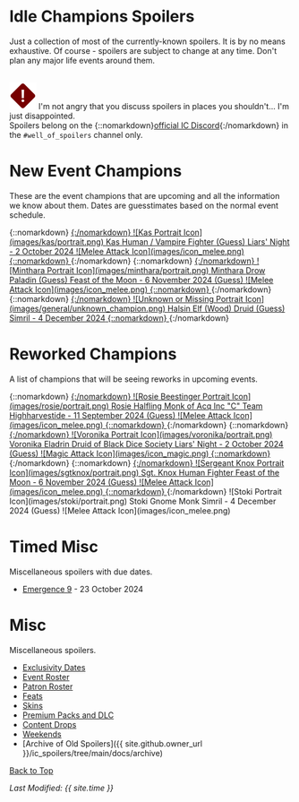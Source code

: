 # Idle Champions Spoilers

Just a collection of most of the currently-known spoilers. It is by no means exhaustive. Of course - spoilers are subject to change at any time. Don't plan any major life events around them.

<br/><span class="spoilerWarningRow">
<span class="spoilerWarningIcon">![Warning Icon](images/general/warning.png)</span>
<span class="spoilerWarning">I'm not angry that you discuss spoilers in places you shouldn't... I'm just disappointed.<br/>Spoilers belong on the {::nomarkdown}<a href="https://discord.gg/idlechampions" target="_blank">official IC Discord</a>{:/nomarkdown} in the `#well_of_spoilers` channel only.</span>
</span>

# New Event Champions

These are the event champions that are upcoming and all the information we know about them. Dates are guesstimates based on the normal event schedule.

<span class="indexChampionTableColumn">
{::nomarkdown}
<a href="kas.html">
{:/nomarkdown}
    <span class="indexChampionTableRow">
        <span class="indexChampionTableIcon">
            ![Kas Portrait Icon](images/kas/portrait.png)
        </span>
        <span class="indexChampionTableInfo">
            <span class="indexChampionTableChampion">
                Kas
            </span>
            <span class="indexChampionTableEvent">
                <span class="indexChampionTableNoLink">Human / Vampire Fighter (Guess)</span>
            </span>
            <span class="indexChampionTableEvent">
                <span class="indexChampionTableNoLink">Liars' Night - 2 October 2024</span>
            </span>
        </span>
        <span class="indexChampionTableAttack">
            ![Melee Attack Icon](images/icon_melee.png)
        </span>
    </span>
{::nomarkdown}
</a>
{:/nomarkdown}
{::nomarkdown}
<a href="minthara.html">
{:/nomarkdown}
    <span class="indexChampionTableRow">
        <span class="indexChampionTableIcon">
            ![Minthara Portrait Icon](images/minthara/portrait.png)
        </span>
        <span class="indexChampionTableInfo">
            <span class="indexChampionTableChampion">
                Minthara
            </span>
            <span class="indexChampionTableEvent">
                <span class="indexChampionTableNoLink">Drow Paladin (Guess)</span>
            </span>
            <span class="indexChampionTableEvent">
                <span class="indexChampionTableNoLink">Feast of the Moon - 6 November 2024 (Guess)</span>
            </span>
        </span>
        <span class="indexChampionTableAttack">
            ![Melee Attack Icon](images/icon_melee.png)
        </span>
    </span>
{::nomarkdown}
</a>
{:/nomarkdown}
{::nomarkdown}
<a href="halsin.html">
{:/nomarkdown}
    <span class="indexChampionTableRow">
        <span class="indexChampionTableIcon">
            ![Unknown or Missing Portrait Icon](images/general/unknown_champion.png)
        </span>
        <span class="indexChampionTableInfo">
            <span class="indexChampionTableChampion">
                Halsin
            </span>
            <span class="indexChampionTableEvent">
                <span class="indexChampionTableNoLink">Elf (Wood) Druid (Guess)</span>
            </span>
            <span class="indexChampionTableEvent">
                <span class="indexChampionTableNoLink">Simril - 4 December 2024</span>
            </span>
        </span>
    </span>
{::nomarkdown}
</a>
{:/nomarkdown}
</span>

# Reworked Champions

A list of champions that will be seeing reworks in upcoming events.

<span class="indexChampionTableColumn">
{::nomarkdown}
<a href="rosie.html">
{:/nomarkdown}
    <span class="indexChampionTableRow">
        <span class="indexChampionTableIcon">
            ![Rosie Beestinger Portrait Icon](images/rosie/portrait.png)
        </span>
        <span class="indexChampionTableInfo">
            <span class="indexChampionTableChampion">
                Rosie
            </span>
            <span class="indexChampionTableEvent">
                <span class="indexChampionTableNoLink">Halfling Monk of Acq Inc "C" Team</span>
            </span>
            <span class="indexChampionTableEvent">
                <span class="indexChampionTableNoLink">Highharvestide - 11 September 2024 (Guess)</span>
            </span>
        </span>
        <span class="indexChampionTableAttack">
            ![Melee Attack Icon](images/icon_melee.png)
        </span>
    </span>
{::nomarkdown}
</a>
{:/nomarkdown}
{::nomarkdown}
<a href="voronika.html">
{:/nomarkdown}
    <span class="indexChampionTableRow">
        <span class="indexChampionTableIcon">
            ![Voronika Portrait Icon](images/voronika/portrait.png)
        </span>
        <span class="indexChampionTableInfo">
            <span class="indexChampionTableChampion">
                Voronika
            </span>
            <span class="indexChampionTableEvent">
                <span class="indexChampionTableNoLink">Eladrin Druid of Black Dice Society</span>
            </span>
            <span class="indexChampionTableEvent">
                <span class="indexChampionTableNoLink">Liars' Night - 2 October 2024 (Guess)</span>
            </span>
        </span>
        <span class="indexChampionTableAttack">
            ![Magic Attack Icon](images/icon_magic.png)
        </span>
    </span>
{::nomarkdown}
</a>
{:/nomarkdown}
{::nomarkdown}
<a href="sgtknox.html">
{:/nomarkdown}
    <span class="indexChampionTableRow">
        <span class="indexChampionTableIcon">
            ![Sergeant Knox Portrait Icon](images/sgtknox/portrait.png)
        </span>
        <span class="indexChampionTableInfo">
            <span class="indexChampionTableChampion">
                Sgt. Knox
            </span>
            <span class="indexChampionTableEvent">
                <span class="indexChampionTableNoLink">Human Fighter</span>
            </span>
            <span class="indexChampionTableEvent">
                <span class="indexChampionTableNoLink">Feast of the Moon - 6 November 2024 (Guess)</span>
            </span>
        </span>
        <span class="indexChampionTableAttack">
            ![Melee Attack Icon](images/icon_melee.png)
        </span>
    </span>
{::nomarkdown}
</a>
{:/nomarkdown}
    <span class="indexChampionTableRowNoHover">
        <span class="indexChampionTableIcon">
            ![Stoki Portrait Icon](images/stoki/portrait.png)
        </span>
        <span class="indexChampionTableInfo">
            <span class="indexChampionTableChampion">
                Stoki
            </span>
            <span class="indexChampionTableEvent">
                <span class="indexChampionTableNoLink">Gnome Monk</span>
            </span>
            <span class="indexChampionTableEvent">
                <span class="indexChampionTableNoLink">Simril - 4 December 2024 (Guess)</span>
            </span>
        </span>
        <span class="indexChampionTableAttack">
            ![Melee Attack Icon](images/icon_melee.png)
        </span>
    </span>
</span>

# Timed Misc

Miscellaneous spoilers with due dates.

* [Emergence 9](emergence_9.md) - 23 October 2024

# Misc

Miscellaneous spoilers.

* [Exclusivity Dates](exclusivitydates.md)
* [Event Roster](event_roster.md)
* [Patron Roster](patron_roster.md)
* [Feats](feats.md)
* [Skins](skins.md)
* [Premium Packs and DLC](premium.md)
* [Content Drops](contentdrops.md)
* [Weekends](weekends.md)
* [Archive of Old Spoilers]({{ site.github.owner_url }}/ic_spoilers/tree/main/docs/archive)

[Back to Top](#top)

*Last Modified: {{ site.time }}*